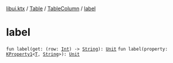 [libui.ktx](../../index.md) / [Table](../index.md) / [TableColumn](index.md) / [label](./label.md)

# label

`fun label(get: (row: `[`Int`](https://kotlinlang.org/api/latest/jvm/stdlib/kotlin/-int/index.html)`) -> `[`String`](https://kotlinlang.org/api/latest/jvm/stdlib/kotlin/-string/index.html)`): `[`Unit`](https://kotlinlang.org/api/latest/jvm/stdlib/kotlin/-unit/index.html)
`fun label(property: `[`KProperty1`](https://kotlinlang.org/api/latest/jvm/stdlib/kotlin.reflect/-k-property1/index.html)`<`[`T`](index.md#T)`, `[`String`](https://kotlinlang.org/api/latest/jvm/stdlib/kotlin/-string/index.html)`>): `[`Unit`](https://kotlinlang.org/api/latest/jvm/stdlib/kotlin/-unit/index.html)